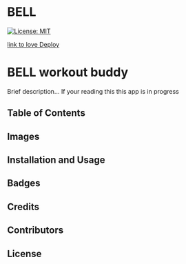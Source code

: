 # BELL
[![License: MIT](https://img.shields.io/badge/License-MIT-yellow.svg)](https://opensource.org/licenses/MIT)

[link to love Deploy](lol)

# BELL workout buddy

Brief description... If your reading this this app is in progress

## Table of Contents

## Images

## Installation and Usage

## Badges

## Credits

## Contributors

## License
